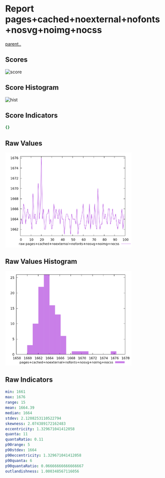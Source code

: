 # Report pages+cached+noexternal+nofonts+nosvg+noimg+nocss

[parent..](./..)  


## Scores

![score](./score.png)  

## Score Histogram

![hist](./hist.png)  

## Score Indicators

```yaml
{}

```

## Raw Values

![raw](./raw.png)  

## Raw Values Histogram

![raw hist](./raw_hist.png)  

## Raw Indicators

```yaml
min: 1661
max: 1676
range: 15
mean: 1664.39
median: 1664
stdev: 2.1208253110522794
skewness: 2.074389172162483
eccentricity: 1.329671041412058
quanta: 11
quantaRatio: 0.11
p90range: 5
p90stdev: 1664
p90eccentricity: 1.329671041412058
p90quanta: 6
p90quantaRatio: 0.06666666666666667
outlandishness: 1.000348567116056

```

<style>
  img {
    max-width: 80%;
  }
</style>
      
